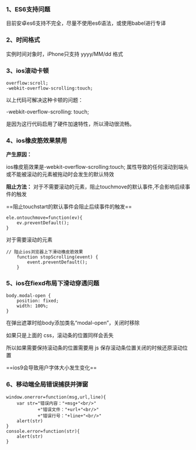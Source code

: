 ### 1、ES6支持问题
目前安卓es6支持不完全，尽量不使用es6语法，或使用babel进行专译
### 2、时间格式
实例时间对象时，iPhone只支持 yyyy/MM/dd 格式 
### 3、ios滚动卡顿
```
overflow:scroll;  
-webkit-overflow-scrolling:touch; 
```
以上代码可解决这种卡顿的问题：

-webkit-overflow-scrolling: touch;

是因为这行代码启用了硬件加速特性，所以滑动很流畅。
### 4、ios橡皮筋效果禁用
**产生原因：**

ios橡皮筋效果是-webkit-overflow-scrolling:touch; 属性导致的任何滚动到端头或不能被滚动的元素被拖动时会发生的默认特效

**阻止方法：**
对于不需要滚动的元素，阻止touchmove的默认事件,不会影响后续事件的触发

==阻止touchstart的默认事件会阻止后续事件的触发==
```
ele.ontouchmove=function(ev){
    ev.preventDefault();
}
```
对于需要滚动的元素
```
// 阻止ios浏览器上下滑动橡皮筋效果
    function stopScrolling(event) {
        event.preventDefault();
    }
```
### 5、ios在fiexd布局下滑动穿透问题
```
body.modal-open {
    position: fixed;
    width: 100%;
}
```
在弹出遮罩时给body添加类名“modal-open”，关闭时移除

如果只是上面的 css，滚动条的位置同样会丢失

所以如果需要保持滚动条的位置需要用 js 保存滚动条位置关闭的时候还原滚动位置

==ios9会导致用户字体大小发生变化==

### 6、移动端全局错误捕获并弹窗
```
window.onerror=function(msg,url,line){
    var str="错误内容："+msg+"<br/>"
            +"错误文件："+url+"<br/>"
            +"错误行号："+line+"<br/>"
    alert(str)
}
console.error=function(str){
    alert(str)
}
```